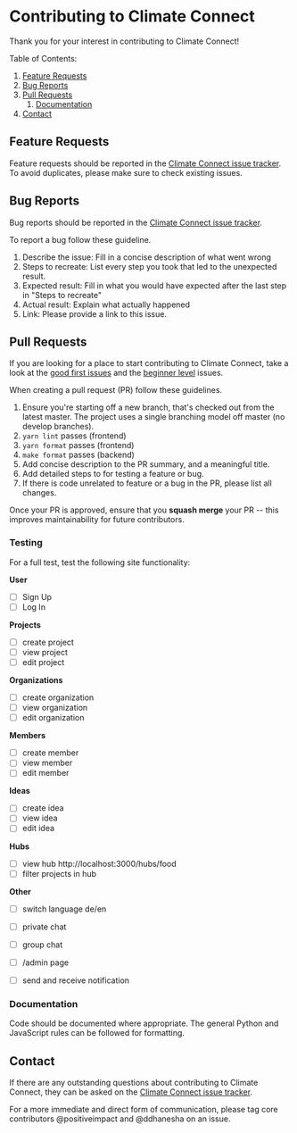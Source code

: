 # Contributing to Climate Connect

Thank you for your interest in contributing to Climate Connect!

Table of Contents:

1. [Feature Requests](#feature-requests)
1. [Bug Reports](#bug-reports)
1. [Pull Requests](#pull-requests)
   1. [Documentation](#documentation)
1. [Contact](#contact)

## Feature Requests

Feature requests should be reported in the [Climate Connect issue tracker](https://github.com/climateconnect/climateconnect/issues). To avoid duplicates, please make sure to check existing issues.

## Bug Reports

Bug reports should be reported in the [Climate Connect issue tracker](https://github.com/climateconnect/climateconnect/issues).

To report a bug follow these guideline.

1. Describe the issue: Fill in a concise description of what went wrong
1. Steps to recreate: List every step you took that led to the unexpected result.
1. Expected result: Fill in what you would have expected after the last step in "Steps to recreate"
1. Actual result: Explain what actually happened
1. Link: Please provide a link to this issue.

## Pull Requests

If you are looking for a place to start contributing to Climate Connect, take a look at the [good first issues](https://github.com/climateconnect/climateconnect/projects/7?card_filter_query=label%3A%22good+first+issue%22) and the [beginner level](https://github.com/climateconnect/climateconnect/issues?q=is%3Aopen+is%3Aissue+label%3A%22beginner+level+issue%22) issues.

When creating a pull request (PR) follow these guidelines.

1. Ensure you're starting off a new branch, that's checked out from the latest master. The project uses a single branching model off master (no develop branches).
1. `yarn lint` passes (frontend)
1. `yarn format` passes (frontend)
1. `make format` passes (backend)
1. Add concise description to the PR summary, and a meaningful title.
1. Add detailed steps to for testing a feature or bug.
1. If there is code unrelated to feature or a bug in the PR, please list all changes.

Once your PR is approved, ensure that you **squash merge** your PR -- this improves maintainability for future contributors.

### Testing

For a full test, test the following site functionality:

**User**

- [ ] Sign Up
- [ ] Log In

**Projects**

- [ ] create project
- [ ] view project
- [ ] edit project

**Organizations**

- [ ] create organization
- [ ] view organization
- [ ] edit organization

**Members**

- [ ] create member
- [ ] view member
- [ ] edit member

**Ideas**

- [ ] create idea
- [ ] view idea
- [ ] edit idea

**Hubs**

- [ ] view hub http://localhost:3000/hubs/food
- [ ] filter projects in hub

**Other**

- [ ] switch language de/en

- [ ] private chat
- [ ] group chat
- [ ] /admin page
- [ ] send and receive notification


### Documentation

Code should be documented where appropriate. The general Python and JavaScript rules can be followed for formatting.

## Contact

If there are any outstanding questions about contributing to Climate Connect, they can be asked on the [Climate Connect issue tracker](https://github.com/climateconnect/climateconnect/issues).

For a more immediate and direct form of communication, please tag core contributors @positiveimpact and @ddhanesha on an issue.
